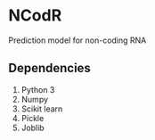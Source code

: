 # NCodR

Prediction model for non-coding RNA


## Dependencies
1. Python 3
2. Numpy 
3. Scikit learn
4. Pickle
5. Joblib